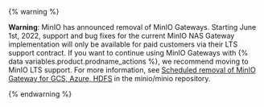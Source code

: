 {% warning %}

**Warning**: MinIO has announced removal of MinIO Gateways. Starting June 1st, 2022, support and bug fixes for the current MinIO NAS Gateway implementation will only be available for paid customers via their LTS support contract. If you want to continue using MinIO Gateways with {% data variables.product.prodname_actions %}, we recommend moving to MinIO LTS support. For more information, see [Scheduled removal of MinIO Gateway for GCS, Azure, HDFS](https://github.com/minio/minio/issues/14331) in the minio/minio repository.

{% endwarning %}